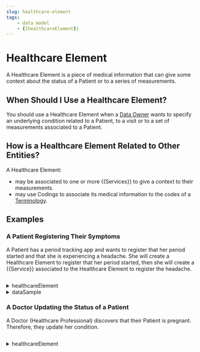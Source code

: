 ```yaml
---
slug: healthcare-element
tags:
    - data model
    - {{healthcareElement}}
---
```

# Healthcare Element

A Healthcare Element is a piece of medical information that can give some context about the status of a Patient or to a
series of measurements. 

## When Should I Use a Healthcare Element?

You should use a Healthcare Element when a [Data Owner](/{{sdk}}/glossary#data-owner) wants to specify an underlying 
condition related to a Patient, to a visit or to a set of measurements associated to a Patient.

## How is a Healthcare Element Related to Other Entities?

A Healthcare Element:
- may be associated to one or more {{Services}} to give a context to their measurements.  
- may use Codings to associate its medical information to the codes of a [Terminology](/{{sdk}}/glossary#terminologies).

## Examples

### A Patient Registering Their Symptoms

A Patient has a period tracking app and wants to register that her period started and that she is experiencing a headache.
She will create a Healthcare Element to register that her period started, then she will create a {{Service}} associated to the Healthcare Element to register the headache.

<!-- file://code-samples/{{sdk}}/explanation/patient-creates-data-sample/index.mts snippet:patient can create DS and HE-->
```typescript
```
<!-- output://code-samples/{{sdk}}/explanation/patient-creates-data-sample/healthcareElement.txt -->
<details>
<summary>healthcareElement</summary>

```json
```
</details>

<!-- output://code-samples/{{sdk}}/explanation/patient-creates-data-sample/dataSample.txt -->
<details>
<summary>dataSample</summary>

```json
```
</details>

### A Doctor Updating the Status of a Patient

A Doctor (Healthcare Professional) discovers that their Patient is pregnant. Therefore, they update her condition.

<!-- file://code-samples/{{sdk}}/explanation/doctor-creates-he/index.mts snippet:doctor can create HE-->
```typescript
```
<!-- output://code-samples/{{sdk}}/explanation/doctor-creates-he/healthcareElement.txt -->
<details>
<summary>healthcareElement</summary>

```json
```
</details>
